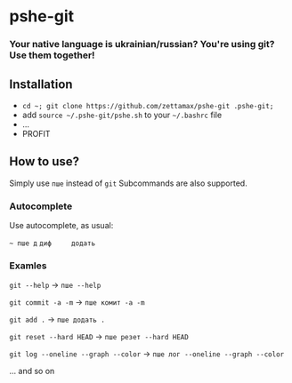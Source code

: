 # pshe-git

### Your native language is ukrainian/russian? You're using git? Use them together!

## Installation

- `cd ~; git clone https://github.com/zettamax/pshe-git .pshe-git;`
- add `source ~/.pshe-git/pshe.sh` to your `~/.bashrc` file
- ...
- PROFIT

## How to use?
Simply use `пше` instead of `git`
Subcommands are also supported.

### Autocomplete
Use autocomplete, as usual:

`~ пше д`
`диф     додать`

### Examles
`git --help` -> `пше --help`

`git commit -a -m` -> `пше комит -a -m`

`git add .` -> `пше додать .`

`git reset --hard HEAD` -> `пше резет --hard HEAD`

`git log --oneline --graph --color` -> `пше лог --oneline --graph --color`

... and so on
